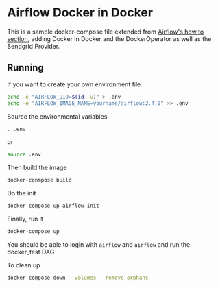 # Airflow Docker in Docker

This is a sample docker-compose file extended from [Airflow's how to section](https://airflow.apache.org/docs/apache-airflow/stable/howto/docker-compose/index.html), adding Docker in Docker and the DockerOperator as well as the Sendgrid Provider.


## Running

If you want to create your own environment file.

```bash
echo -e "AIRFLOW_UID=$(id -u)" > .env
echo -e "AIRFLOW_IMAGE_NAME=yourname/airflow:2.4.0" >> .env
```

Source the environmental variables

```bash
. .env
```

or

```bash
source .env
```

Then build the image

```bash
docker-conmpose build
```

Do the init

```bash
docker-compose up airflow-init
```

Finally, run it

```bash
docker-compose up
```

You should be able to login with
`airflow` and `airflow` and run the docker_test DAG


To clean up

```bash
docker-compose down --volumes --remove-orphans
```